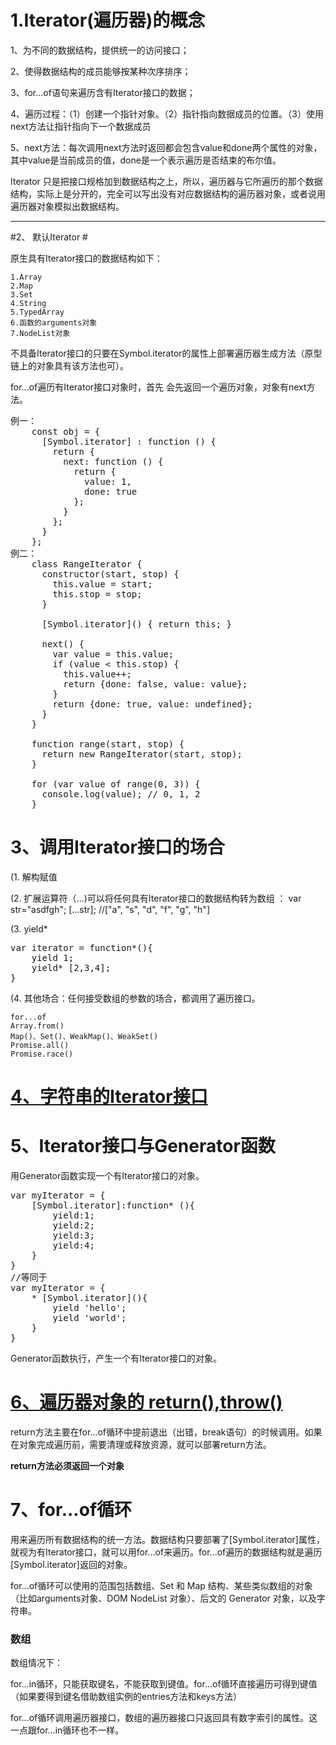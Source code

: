 # 1.Iterator(遍历器)的概念 #

1、为不同的数据结构，提供统一的访问接口；

2、使得数据结构的成员能够按某种次序排序；

3、for...of语句来遍历含有Iterator接口的数据；

4、遍历过程：（1）创建一个指针对象。（2）指针指向数据成员的位置。（3）使用next方法让指针指向下一个数据成员

5、next方法：每次调用next方法时返回都会包含value和done两个属性的对象，其中value是当前成员的值，done是一个表示遍历是否结束的布尔值。

Iterator 只是把接口规格加到数据结构之上，所以，遍历器与它所遍历的那个数据结构，实际上是分开的，完全可以写出没有对应数据结构的遍历器对象，或者说用遍历器对象模拟出数据结构。

----------
#2、 默认Iterator #

原生具有Iterator接口的数据结构如下：

	1.Array
	2.Map
	3.Set
	4.String
	5.TypedArray
	6.函数的arguments对象
	7.NodeList对象
不具备Iterator接口的只要在Symbol.iterator的属性上部署遍历器生成方法（原型链上的对象具有该方法也可）。

for...of遍历有Iterator接口对象时，首先	会先返回一个遍历对象，对象有next方法。
<pre>
例一：
	const obj = {
	  [Symbol.iterator] : function () {
	    return {
	      next: function () {
	        return {
	          value: 1,
	          done: true
	        };
	      }
	    };
	  }
	};
例二：
	class RangeIterator {
	  constructor(start, stop) {
	    this.value = start;
	    this.stop = stop;
	  }
	
	  [Symbol.iterator]() { return this; }
	
	  next() {
	    var value = this.value;
	    if (value < this.stop) {
	      this.value++;
	      return {done: false, value: value};
	    }
	    return {done: true, value: undefined};
	  }
	}
	
	function range(start, stop) {
	  return new RangeIterator(start, stop);
	}
	
	for (var value of range(0, 3)) {
	  console.log(value); // 0, 1, 2
	}
</pre>
# 3、调用Iterator接口的场合 #
(1. 解构赋值

(2. 扩展运算符（...)可以将任何具有Iterator接口的数据结构转为数组 ： var str="asdfgh"; [...str];	//["a", "s", "d", "f", "g", "h"]

(3. yield*
<pre>
var iterator = function*(){
	yield 1;
	yield* [2,3,4];
}
</pre>
(4. 其他场合：任何接受数组的参数的场合，都调用了遍历接口。
	
	for...of
	Array.from()
	Map()、Set()、WeakMap()、WeakSet()
	Promise.all()
	Promise.race()
# [4、字符串的Iterator接口](http://es6.ruanyifeng.com/#docs/iterator#%E5%AD%97%E7%AC%A6%E4%B8%B2%E7%9A%84-Iterator-%E6%8E%A5%E5%8F%A3) #
# 5、Iterator接口与Generator函数 #
用Generator函数实现一个有Iterator接口的对象。
<pre>
var myIterator = {
	[Symbol.iterator]:function* (){
		yield:1;
		yield:2;
		yield:3;
		yield:4;
	}
}
//等同于
var myIterator = {
	* [Symbol.iterator](){
		yield 'hello';
    	yield 'world';
	}
}
</pre>
Generator函数执行，产生一个有Iterator接口的对象。
# [6、遍历器对象的 return(),throw()](http://es6.ruanyifeng.com/#docs/iterator#%E9%81%8D%E5%8E%86%E5%99%A8%E5%AF%B9%E8%B1%A1%E7%9A%84-return%EF%BC%8Cthrow) #
return方法主要在for...of循环中提前退出（出错，break语句）的时候调用。如果在对象完成遍历前，需要清理或释放资源，就可以部署return方法。

**return方法必须返回一个对象**
# 7、for...of循环 #
用来遍历所有数据结构的统一方法。数据结构只要部署了[Symbol.iterator]属性，就视为有Iterator接口，就可以用for...of来遍历。for...of遍历的数据结构就是遍历[Symbol.iterator]返回的对象。

for...of循环可以使用的范围包括数组、Set 和 Map 结构、某些类似数组的对象（比如arguments对象、DOM NodeList 对象）、后文的 Generator 对象，以及字符串。

### 数组 ###
数组情况下：

for...in循环，只能获取键名，不能获取到键值。for...of循环直接遍历可得到键值（如果要得到键名借助数组实例的entries方法和keys方法）

for...of循环调用遍历器接口，数组的遍历器接口只返回具有数字索引的属性。这一点跟for...in循环也不一样。